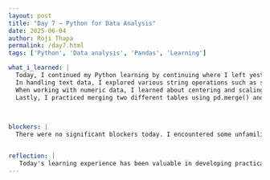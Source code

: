```yaml
---
layout: post
title: "Day 7 – Python for Data Analysis"
date: 2025-06-04
author: Roji Thapa
permalink: /day7.html
tags: ['Python', 'Data analysis', 'Pandas', 'Learning']

what_i_learned: |
  Today, I continued my Python learning by continuing where I left yesterday. Today I could complete the following topics:handling text data, numeric data, managing date and time information, and merging data.
  In handling text data, I explored various string operations such as splitting, replacing, and converting case. Using methods like .str.split(), .str.replace(), .str.lower(), and .str.upper(), I learned how to clean and transform textual information within datasets. 
  When working with numeric data, I learned about centering and scaling techniques. In managing date and time information, I utilized pd.to_datetime() to convert string representations of dates or odd dates into Pandas datetime objects. Once converted, I learned how to extract specific components such as the year, month, second and others using .dt.year, .dt.month, and .dt.second. 
  Lastly, I practiced merging two different tables using pd.merge() and .join(). These functions combine multiple tables based on the type of join used—such as outer, inner, left, or right—using common columns.

  
  
blockers: |
  There were no significant blockers today. I encountered some unfamiliar concepts, but I took the time to understand each topic thoroughly. By practicing with examples and referring to documentation, I was able to understand it.


reflection: |
   Today's learning experience has been valuable in developing practical skills for handling various data types and performing essential data transformations. I'm excited to apply these techniques in my research. Learning data analysis has made me realize the importance of consistent practice to use these new concepts comfortably and remember them in the long term. To become more comfortable with these concepts, I plan to dedicate time to learning and revising the topics.I'm eager to continue this learning path and look forward to tomorrow.
---
```


